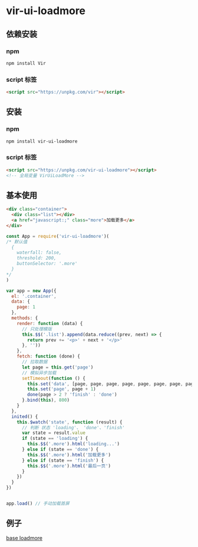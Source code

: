 # vir-ui-loadmore

## 依赖安装

### npm

```sh
npm install Vir
```
### script 标签

```html
<script src="https://unpkg.com/vir"></script>
```

## 安装

### npm

```sh
npm install vir-ui-loadmore
```

### script 标签

```html
<script src="https://unpkg.com/vir-ui-loadmore"></script>
<!-- 全局变量 VirUiLoadMore -->
```

## 基本使用

```html
<div class="container">
  <div class="list"></div>
  <a href="javascript:;" class="more">加载更多</a>
</div>
```

```js
const App = require('vir-ui-loadmore')(
/* 默认值
  {
    waterfall: false,
    threshold: 200,
    buttonSelector: '.more'
  }
*/
)

var app = new App({
  el: '.container',
  data: {
    page: 1
  },
  methods: {
    render: function (data) {
      // 只处理模版
      this.$$('.list').append(data.reduce((prev, next) => {
        return prev += '<p>' + next + '</p>'
      }, ''))
    },
    fetch: function (done) {
      // 拉取数据
      let page = this.get('page')
      // 模拟异步加载
      setTimeout(function () {
        this.set('data', [page, page, page, page, page, page, page, page])
        this.set('page', page + 1)
        done(page > 2 ? 'finish' : 'done')
      }.bind(this), 800)
    }
  },
  inited() {
    this.$watch('state', function (result) {
      // 判断 状态 'loading'、 'done'、'finish'
      var state = result.value
      if (state == 'loading') {
        this.$$('.more').html('loading...')
      } else if (state == 'done') {
        this.$$('.more').html('加载更多')
      } else if (state == 'finish') {
        this.$$('.more').html('最后一页')
      }
    })
  }
})


app.load() // 手动加载首屏


```

## 例子

[base loadmore](http://htmlpreview.github.io/?https://github.com/sgdh-fe/vir-ui-loadmore/blob/master/examples/index.html)